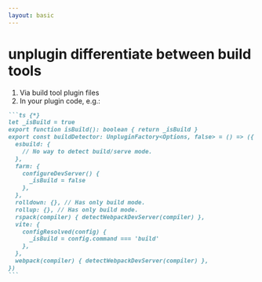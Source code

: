 ```yaml
---
layout: basic
---
```


# unplugin differentiate between build tools

1. Via build tool plugin files
2. In your plugin code, e.g.:

````md magic-move {lines: true}
```ts {*}
let _isBuild = true
export function isBuild(): boolean { return _isBuild }
export const buildDetector: UnpluginFactory<Options, false> = () => ({
  esbuild: {
    // No way to detect build/serve mode.
  },
  farm: {
    configureDevServer() {
      _isBuild = false
    },
  },
  rolldown: {}, // Has only build mode.
  rollup: {}, // Has only build mode.
  rspack(compiler) { detectWebpackDevServer(compiler) },
  vite: {
    configResolved(config) {
      _isBuild = config.command === 'build'
    },
  },
  webpack(compiler) { detectWebpackDevServer(compiler) },
})
```
````
